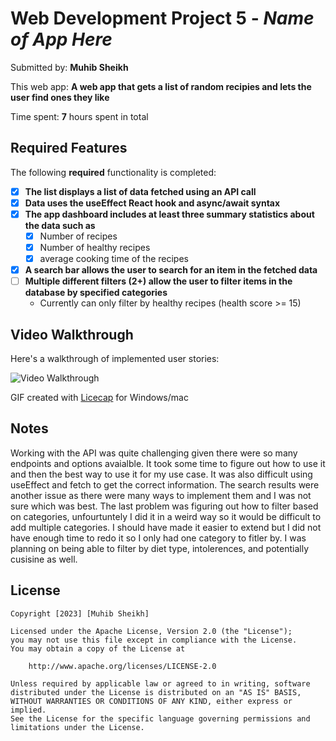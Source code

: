 # Web Development Project 5 - *Name of App Here*

Submitted by: **Muhib Sheikh**

This web app: **A web app that gets a list of random recipies and lets the user find ones they like**

Time spent: **7** hours spent in total

## Required Features

The following **required** functionality is completed:

- [X] **The list displays a list of data fetched using an API call**
- [X] **Data uses the useEffect React hook and async/await syntax**
- [X] **The app dashboard includes at least three summary statistics about the data such as**
  - [X] Number of recipes
  - [X] Number of healthy recipes
  - [X] average cooking time of the recipes
- [X] **A search bar allows the user to search for an item in the fetched data**
- [ ] **Multiple different filters (2+) allow the user to filter items in the database by specified categories**
  - Currently can only filter by healthy recipes (health score >= 15)

## Video Walkthrough

Here's a walkthrough of implemented user stories:

<img src='Project5Walkthrough.gif' title='Video Walkthrough' width='' alt='Video Walkthrough' />

<!-- Replace this with whatever GIF tool you used! -->
GIF created with [Licecap](https://www.cockos.com/licecap/) for Windows/mac  
<!-- Recommended tools:
[Kap](https://getkap.co/) for macOS
[ScreenToGif](https://www.screentogif.com/) for Windows
[peek](https://github.com/phw/peek) for Linux. -->

## Notes

Working with the API was quite challenging given there were so many endpoints and options avaialble. It took some time to figure out how to use it and then the best way to use it for my use case. It was also difficult using useEffect and fetch to get the correct information. The search results were another issue as there were many ways to implement them and I was not sure which was best. The last problem was figuring out how to filter based on categories, unfourtuntely I did it in a weird way so it would be difficult to add multiple categories. I should have made it easier to extend but I did not have enough time to redo it so I only had one category to fitler by. I was planning on being able to filter by diet type, intolerences, and potentially cusisine as well.

## License

    Copyright [2023] [Muhib Sheikh]

    Licensed under the Apache License, Version 2.0 (the "License");
    you may not use this file except in compliance with the License.
    You may obtain a copy of the License at

        http://www.apache.org/licenses/LICENSE-2.0

    Unless required by applicable law or agreed to in writing, software
    distributed under the License is distributed on an "AS IS" BASIS,
    WITHOUT WARRANTIES OR CONDITIONS OF ANY KIND, either express or implied.
    See the License for the specific language governing permissions and
    limitations under the License.
